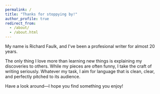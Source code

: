 ```yaml
---
permalink: /
title: "Thanks for stoppying by!"
author_profile: true
redirect_from: 
  - /about/
  - /about.html
---
```


My name is Richard Faulk, and I've been a profesional writer for almost 20 years.

The only thing I love more than learning new things is explaining my discoveries to others. While my pieces are often funny, I take the craft of writing seriously. Whatever my task, I aim for language that is clean, clear, and perfectly pitched to its audience.

Have a look around—I hope you find something you enjoy!
